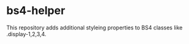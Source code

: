 # bs4-helper

This repository adds additional styleing properties to BS4 classes like .display-1,2,3,4.
